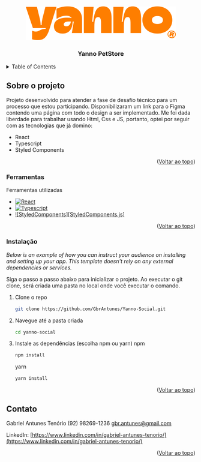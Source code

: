 <a name="readme-top"></a>

<br />
<div align="center">
  <a href="https://github.com/GbrAntunes/Yanno-Social">
    <img src="src/assets/Yanno.svg" alt="Logo">
  </a>

  <h3 align="center">Yanno PetStore</h3>
</div>

<details>
  <summary>Table of Contents</summary>
  <ol>
    <li>
      <a href="#sobre-o-projeto">Sobre o projeto</a>
      <ul>
        <li><a href="#ferramentas">Construído com</a></li>
      </ul>
    </li>
    <li>
      <a href="#installation">Installation</a>
    </li>
    <li><a href="#usage">Usage</a></li>
    <li><a href="#contact">Contato</a></li>
    <li><a href="#acknowledgments">Considerações</a></li>
  </ol>
</details>

## Sobre o projeto

Projeto desenvolvido para atender a fase de desafio técnico para um processo que estou participando. Disponibilizaram um link para o Figma contendo uma página com todo o design a ser implementado. Me foi dada liberdade para trabalhar usando Html, Css e JS, portanto, optei por seguir com as tecnologias que já domino:
- React
- Typescript
- Styled Components

<p align="right">(<a href="#readme-top">Voltar ao topo</a>)</p>

### Ferramentas

Ferramentas utilizadas

* [![React][React.js]][React-url]
* [![Typescript][Typescript.ts]][Typescript-url]
* [![StyledComponents][StyledComponents.js]][StyledComponents-url]

<p align="right">(<a href="#readme-top">Voltar ao topo</a>)</p>

### Instalação

_Below is an example of how you can instruct your audience on installing and setting up your app. This template doesn't rely on any external dependencies or services._

Siga o passo a passo abaixo para inicializar o projeto. Ao executar o git clone, será criada uma pasta no local onde você executar o comando.

1. Clone o repo
   ```sh
   git clone https://github.com/GbrAntunes/Yanno-Social.git
   ```
2. Navegue até a pasta criada
   ```sh
   cd yanno-social
   ```
3. Instale as dependências (escolha npm ou yarn)
   npm
   ```sh
   npm install
   ```

   yarn
   ```sh
   yarn install
   ```

<p align="right">(<a href="#readme-top">Voltar ao topo</a>)</p>

## Contato

Gabriel Antunes Tenório
(92) 98269-1236
gbr.antunes@gmail.com

LinkedIn: [https://www.linkedin.com/in/gabriel-antunes-tenorio/](https://www.linkedin.com/in/gabriel-antunes-tenorio/)

<p align="right">(<a href="#readme-top">Voltar ao topo</a>)</p>

<!-- MARKDOWN LINKS & IMAGES -->

[linkedin-shield]: https://img.shields.io/badge/-LinkedIn-black.svg?style=for-the-badge&logo=linkedin&colorB=555
[linkedin-url]: https://linkedin.com/in/othneildrew
[React.js]: https://img.shields.io/badge/React-18.2.0-CornflowerBlue
[React-url]: https://reactjs.org/
[Typescript.ts]: https://img.shields.io/badge/Typescript-5.0.2-blue
[Typescript-url]: https://www.typescriptlang.org/
[StyledComponents]: https://img.shields.io/badge/Styled%20Components-6.0.7-LightCoral
[StyledComponents-url]: https://styled-components.com/
